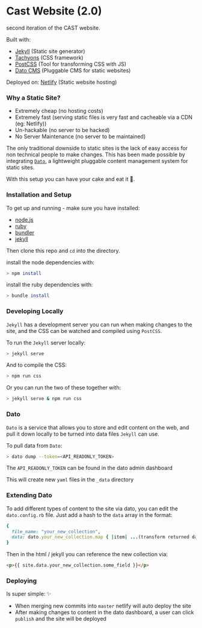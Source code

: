 # Cast Website (2.0)

second iteration of the CAST website.

Built with:

+ [Jekyll](https://jekyllrb.com/) (Static site generator)
+ [Tachyons](http://tachyons.io/) (CSS framework)
+ [PostCSS](http://postcss.org/) (Tool for transforming CSS with JS)
+ [Dato CMS](https://www.datocms.com/) (Pluggable CMS for static websites)

Deployed on: [Netlify](https://www.netlify.com/) (Static website hosting)

### Why a Static Site?

+ Extremely cheap (no hosting costs)
+ Extremely fast (serving static files is very fast and cacheable via a CDN (eg: Netlify))
+ Un-hackable (no server to be hacked)
+ No Server Maintenance (no server to be maintained)

The only traditional downside to static sites is the lack of easy access for non technical people to make changes. This has been made possible by integrating [`Dato`](https://www.datocms.com/), a lightweight pluggable content management system for static sites.

With this setup you can have your cake and eat it :cake:.

### Installation and Setup

To get up and running - make sure you have installed:

+ [node.js](https://nodejs.org/en/download/)
+ [ruby](https://www.codecademy.com/articles/ruby-setup)
+ [bundler](http://bundler.io/)
+ [jekyll](https://jekyllrb.com/docs/installation/)

Then clone this repo and `cd` into the directory.

install the node dependencies with:

```sh
> npm install
```

install the ruby dependencies with:

```sh
> bundle install
```

### Developing Locally

`Jekyll` has a development server you can run when making changes to the site, and the CSS can be watched and compiled using `PostCSS`.

To run the `Jekyll` server locally:

```sh
> jekyll serve
```

And to compile the CSS:

```sh
> npm run css
```

Or you can run the two of these together with:

```sh
> jekyll serve & npm run css
```

### Dato

`Dato` is a service that allows you to store and edit content on the web, and pull it down locally to be turned into data files `Jekyll` can use.

To pull data from `Dato`:

```sh
> dato dump --token=<API_READONLY_TOKEN>
```

The `API_READONLY_TOKEN` can be found in the dato admin dashboard

This will create new `yaml` files in the `_data` directory

### Extending Dato

To add different types of content to the site via dato, you can edit the `dato.config.rb` file. Just add a hash to the `data` array in the format:

```ruby
{
  file_name: "your_new_collection",
  data: dato.your_new_collection.map { |item| ...(transform returned data here) }
}
```

Then in the html / jekyll you can reference the new collection via:

```html
<p>{{ site.data.your_new_collection.some_field }}</p>
```

### Deploying

Is super simple: :sparkles:

+ When merging new commits into `master` netlify will auto deploy the site
+ After making changes to content in the dato dashboard, a user can click `publish` and the site will be deployed

